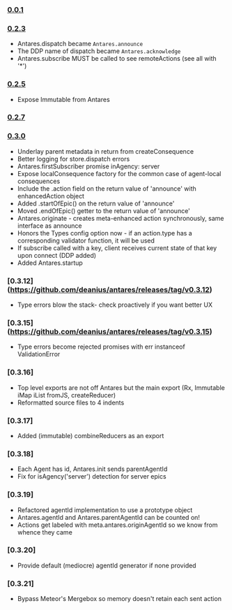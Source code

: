 ### [0.0.1](https://github.com/deanius/antares/releases/tag/v0.0.1)

### [0.2.3](https://github.com/deanius/antares/releases/tag/v0.2.3)
* Antares.dispatch became `Antares.announce`
* The DDP name of dispatch became `Antares.acknowledge`
* Antares.subscribe MUST be called to see remoteActions (see all with '*')

### [0.2.5](https://github.com/deanius/antares/releases/tag/v0.2.5)
* Expose Immutable from Antares

### [0.2.7](https://github.com/deanius/antares/releases/tag/v0.2.7)
### [0.3.0](https://github.com/deanius/antares/releases/tag/v0.3.0)
* Underlay parent metadata in return from createConsequence
* Better logging for store.dispatch errors
* Antares.firstSubscriber promise inAgency: server
* Expose localConsequence factory for the common case of agent-local consequences
* Include the .action field on the return value of 'announce' with enhancedAction object
* Added .startOfEpic() on the return value of 'announce'
* Moved .endOfEpic() getter to the return value of 'announce'
* Antares.originate - creates meta-enhanced action synchronously, same interface as announce
* Honors the Types config option now - if an action.type has a corresponding validator function, it will be used
* If subscribe called with a key, client receives current state of that key upon connect (DDP added)
* Added Antares.startup

### [0.3.12] (https://github.com/deanius/antares/releases/tag/v0.3.12)
* Type errors blow the stack- check proactively if you want better UX

### [0.3.15] (https://github.com/deanius/antares/releases/tag/v0.3.15)
* Type errors become rejected promises with err instanceof ValidationError

### [0.3.16]
* Top level exports are not off Antares but the main export (Rx, Immutable iMap iList fromJS, createReducer)
* Reformatted source files to 4 indents

### [0.3.17]
* Added (immutable) combineReducers as an export

### [0.3.18]
* Each Agent has id, Antares.init sends parentAgentId
* Fix for isAgency('server') detection for server epics

### [0.3.19]
* Refactored agentId implementation to use a prototype object
* Antares.agentId and Antares.parentAgentId can be counted on!
* Actions get labeled with meta.antares.originAgentId so we know from whence they came

### [0.3.20]
* Provide default (mediocre) agentId generator if none provided

### [0.3.21]
* Bypass Meteor's Mergebox so memory doesn't retain each sent action
